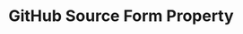 ---
# -------------------------- #
#        CONTENT TYPE        #
# -------------------------- #

content-type: "api-form"
form-type: "source"
key: "source-form-properties-github-object"


# -------------------------- #
#        OBJECT INFO         #
# -------------------------- #

title: "GitHub Source Form Property"
api-type: "platform.github"
display-name: "GitHub"

source-type: "saas"
docs-name: "github"

description: ""


# -------------------------- #
#      OBJECT ATTRIBUTES     #
# -------------------------- #

object-attributes:
  - name: "access_token"
    type: "string"
    required: true
    description: |
      An access token which allows access to any project the user wants to replicate data from. **Note**: This access token must have the `repo` scope at a minimum. Refer to the [{{ form-property.display-name }} documentation]({{ doc-link | append: "#create-access-token" }}) for more info.
    value: "<ACCESS_TOKEN>"

  - name: "repository"
    type: "string"
    required: true
    description: |
      The path or paths of the repository or repositories to be tracked. A repository path is relative to `https://github.com`. For example: The path for the Stitch Docs repository is `stitchdata/docs`

      To track multiple repositories, this value should be a space delimited list of the repository paths. For example:

      ```
      stitchdata/docs stitchdata/docs-about-docs
      ```
    value: "stitchdata/docs stitchdata/docs-about-docs"
---